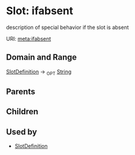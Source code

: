 
# Slot: ifabsent


description of special behavior if the slot is absent

URI: [meta:ifabsent](https://w3id.org/biolink/biolinkml/meta/ifabsent)

## Domain and Range

[SlotDefinition](SlotDefinition.md) ->  <sub>OPT</sub> [String](String.md)

## Parents


## Children


## Used by

 * [SlotDefinition](SlotDefinition.md)

